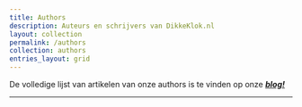 ```yaml
---
title: Authors
description: Auteurs en schrijvers van DikkeKlok.nl
layout: collection
permalink: /authors
collection: authors
entries_layout: grid
---
```


De volledige lijst van artikelen van onze authors is te vinden op onze [_**blog!**_](/blog)

***
